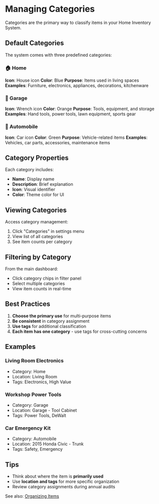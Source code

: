 # Managing Categories

Categories are the primary way to classify items in your Home Inventory System.

## Default Categories

The system comes with three predefined categories:

### 🏠 Home
**Icon**: House icon
**Color**: Blue
**Purpose**: Items used in living spaces
**Examples**: Furniture, electronics, appliances, decorations, kitchenware

### 🔧 Garage  
**Icon**: Wrench icon
**Color**: Orange
**Purpose**: Tools, equipment, and storage
**Examples**: Hand tools, power tools, lawn equipment, sports gear

### 🚗 Automobile
**Icon**: Car icon
**Color**: Green
**Purpose**: Vehicle-related items
**Examples**: Vehicles, car parts, accessories, maintenance items

## Category Properties

Each category includes:
- **Name**: Display name
- **Description**: Brief explanation
- **Icon**: Visual identifier
- **Color**: Theme color for UI

## Viewing Categories

Access category management:
1. Click "Categories" in settings menu
2. View list of all categories
3. See item counts per category

## Filtering by Category

From the main dashboard:
- Click category chips in filter panel
- Select multiple categories
- View item counts in real-time

## Best Practices

1. **Choose the primary use** for multi-purpose items
2. **Be consistent** in category assignment
3. **Use tags** for additional classification
4. **Each item has one category** - use tags for cross-cutting concerns

## Examples

### Living Room Electronics
- Category: Home
- Location: Living Room
- Tags: Electronics, High Value

### Workshop Power Tools
- Category: Garage
- Location: Garage - Tool Cabinet
- Tags: Power Tools, DeWalt

### Car Emergency Kit
- Category: Automobile
- Location: 2015 Honda Civic - Trunk
- Tags: Safety, Emergency

## Tips

- Think about where the item is **primarily used**
- Use **location and tags** for more specific organization
- Review category assignments during annual audits

See also: [Organizing Items](./organizing-items.md)
